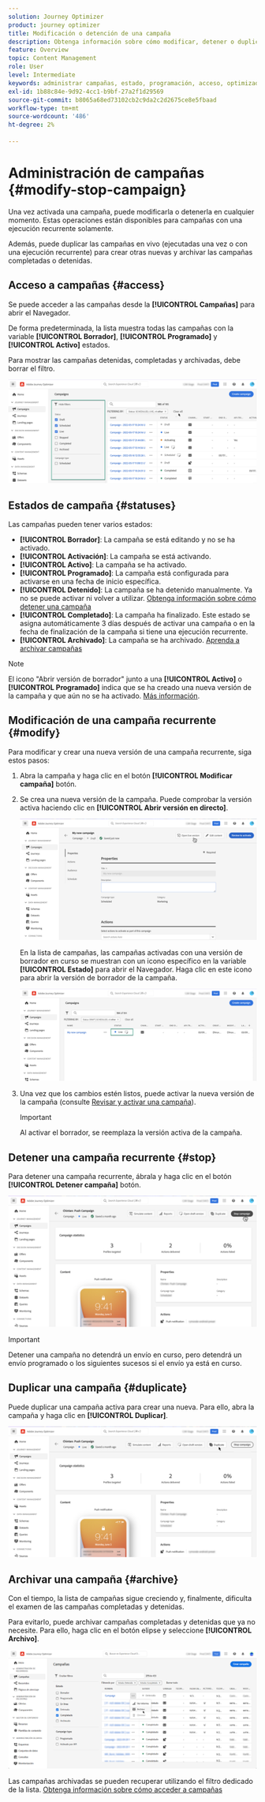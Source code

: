 ```yaml
---
solution: Journey Optimizer
product: journey optimizer
title: Modificación o detención de una campaña
description: Obtenga información sobre cómo modificar, detener o duplicar campañas en directo en Journey Optimizer
feature: Overview
topic: Content Management
role: User
level: Intermediate
keywords: administrar campañas, estado, programación, acceso, optimizador
exl-id: 1b88c84e-9d92-4cc1-b9bf-27a2f1d29569
source-git-commit: b8065a68ed73102cb2c9da2c2d2675ce8e5fbaad
workflow-type: tm+mt
source-wordcount: '486'
ht-degree: 2%

---
```


# Administración de campañas {#modify-stop-campaign}

Una vez activada una campaña, puede modificarla o detenerla en cualquier momento. Estas operaciones están disponibles para campañas con una ejecución recurrente solamente.

Además, puede duplicar las campañas en vivo (ejecutadas una vez o con una ejecución recurrente) para crear otras nuevas y archivar las campañas completadas o detenidas.

## Acceso a campañas {#access}

Se puede acceder a las campañas desde la **[!UICONTROL Campañas]** para abrir el Navegador.

De forma predeterminada, la lista muestra todas las campañas con la variable **[!UICONTROL Borrador]**, **[!UICONTROL Programado]** y **[!UICONTROL Activo]** estados.

Para mostrar las campañas detenidas, completadas y archivadas, debe borrar el filtro.

![](assets/create-campaign-list.png)

## Estados de campaña {#statuses}

Las campañas pueden tener varios estados:

* **[!UICONTROL Borrador]**: La campaña se está editando y no se ha activado.
* **[!UICONTROL Activación]**: La campaña se está activando.
* **[!UICONTROL Activo]**: La campaña se ha activado.
* **[!UICONTROL Programado]**: La campaña está configurada para activarse en una fecha de inicio específica.
* **[!UICONTROL Detenido]**: La campaña se ha detenido manualmente. Ya no se puede activar ni volver a utilizar. [Obtenga información sobre cómo detener una campaña](modify-stop-campaign.md#stop)
* **[!UICONTROL Completado]**: La campaña ha finalizado. Este estado se asigna automáticamente 3 días después de activar una campaña o en la fecha de finalización de la campaña si tiene una ejecución recurrente.
* **[!UICONTROL Archivado]**: La campaña se ha archivado. [Aprenda a archivar campañas](modify-stop-campaign.md#archive)

>[!NOTE]
>
>El icono &quot;Abrir versión de borrador&quot; junto a una **[!UICONTROL Activo]** o **[!UICONTROL Programado]** indica que se ha creado una nueva versión de la campaña y que aún no se ha activado. [Más información](modify-stop-campaign.md#modify).

## Modificación de una campaña recurrente {#modify}

Para modificar y crear una nueva versión de una campaña recurrente, siga estos pasos:

1. Abra la campaña y haga clic en el botón **[!UICONTROL Modificar campaña]** botón.

1. Se crea una nueva versión de la campaña. Puede comprobar la versión activa haciendo clic en **[!UICONTROL Abrir versión en directo]**.

   ![](assets/create-campaign-draft.png)

   En la lista de campañas, las campañas activadas con una versión de borrador en curso se muestran con un icono específico en la variable **[!UICONTROL Estado]** para abrir el Navegador. Haga clic en este icono para abrir la versión de borrador de la campaña.

   ![](assets/create-campaign-edit-list.png)

1. Una vez que los cambios estén listos, puede activar la nueva versión de la campaña (consulte [Revisar y activar una campaña](create-campaign.md#review-activate)).

   >[!IMPORTANT]
   >
   >Al activar el borrador, se reemplaza la versión activa de la campaña.

## Detener una campaña recurrente {#stop}

Para detener una campaña recurrente, ábrala y haga clic en el botón **[!UICONTROL Detener campaña]** botón.

![](assets/create-campaign-stop.png)

>[!IMPORTANT]
>
>Detener una campaña no detendrá un envío en curso, pero detendrá un envío programado o los siguientes sucesos si el envío ya está en curso.

<!-- inbound campaign (inapp): can stop and resume -->

## Duplicar una campaña {#duplicate}

Puede duplicar una campaña activa para crear una nueva. Para ello, abra la campaña y haga clic en **[!UICONTROL Duplicar]**.

![](assets/create-campaign-duplicate.png)

## Archivar una campaña {#archive}

Con el tiempo, la lista de campañas sigue creciendo y, finalmente, dificulta el examen de las campañas completadas y detenidas.

Para evitarlo, puede archivar campañas completadas y detenidas que ya no necesite. Para ello, haga clic en el botón elipse y seleccione **[!UICONTROL Archivo]**.

![](assets/create-campaign-archive.png)

Las campañas archivadas se pueden recuperar utilizando el filtro dedicado de la lista. [Obtenga información sobre cómo acceder a campañas](get-started-with-campaigns.md#access)
